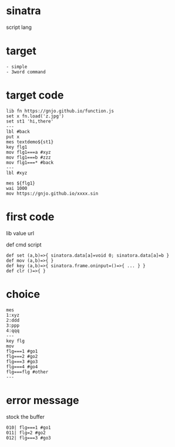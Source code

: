 # sinatra
script lang

# target
```
- simple
- 3word command
```

# target code
```
lib fn https://gnjo.github.io/function.js 
set x fn.load('z.jpg')
set st1 'hi,there'
---
lbl #back
put x
mes textdemo${st1}
key flg1
mov flg1===a #xyz
mov flg1===b #zzz
mov flg1===* #back
---
lbl #xyz

mes ${flg1}
wai 1000
mov https://gnjo.github.io/xxxx.sin
```

# first code
lib value url

def cmd script
```
def set (a,b)=>{ sinatora.data[a]=void 0; sinatora.data[a]=b }
def mov (a,b)=>{ }
def key (a,b)=>{ sinatora.frame.oninput=()=>{ ... } }
def clr ()=>{ }
```

# choice
```
mes
1:xyz
2:ddd
3:ppp
4:qqq
---
key flg
mov 
flg===1 #go1
flg===2 #go2
flg===3 #go3
flg===4 #go4
flg===flg #other
---
```

# error message
stock the buffer
```
010| flg===1 #go1
011| flg=2 #go2
012| flg===3 #go3
```
